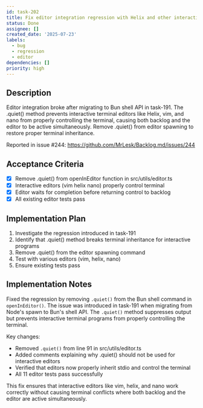 ```yaml
---
id: task-202
title: Fix editor integration regression with Helix and other interactive editors
status: Done
assignee: []
created_date: '2025-07-23'
labels:
  - bug
  - regression
  - editor
dependencies: []
priority: high
---
```


## Description

Editor integration broke after migrating to Bun shell API in task-191. The .quiet() method prevents interactive terminal editors like Helix, vim, and nano from properly controlling the terminal, causing both backlog and the editor to be active simultaneously. Remove .quiet() from editor spawning to restore proper terminal inheritance.

Reported in issue #244: https://github.com/MrLesk/Backlog.md/issues/244

## Acceptance Criteria

- [x] Remove .quiet() from openInEditor function in src/utils/editor.ts
- [x] Interactive editors (vim helix nano) properly control terminal
- [x] Editor waits for completion before returning control to backlog
- [x] All existing editor tests pass

## Implementation Plan

1. Investigate the regression introduced in task-191
2. Identify that .quiet() method breaks terminal inheritance for interactive programs
3. Remove .quiet() from the editor spawning command
4. Test with various editors (vim, helix, nano)
5. Ensure existing tests pass

## Implementation Notes

Fixed the regression by removing `.quiet()` from the Bun shell command in `openInEditor()`. The issue was introduced in task-191 when migrating from Node's spawn to Bun's shell API. The `.quiet()` method suppresses output but prevents interactive terminal programs from properly controlling the terminal.

Key changes:
- Removed `.quiet()` from line 91 in src/utils/editor.ts
- Added comments explaining why .quiet() should not be used for interactive editors
- Verified that editors now properly inherit stdio and control the terminal
- All 11 editor tests pass successfully

This fix ensures that interactive editors like vim, helix, and nano work correctly without causing terminal conflicts where both backlog and the editor are active simultaneously.

